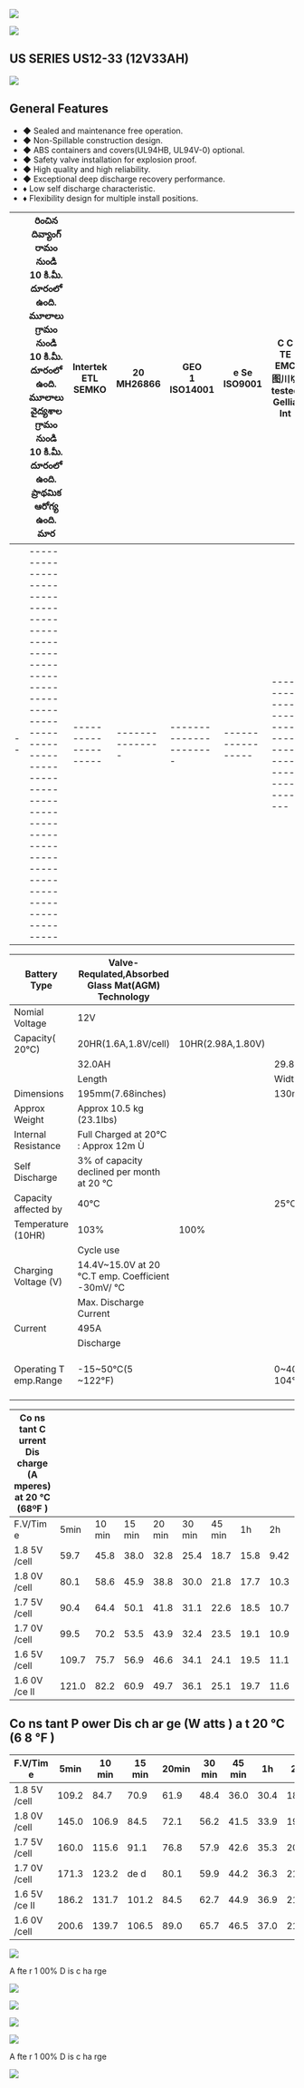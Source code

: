 ![](_page_0_Picture_0.jpeg)

![](_page_0_Picture_1.jpeg)

## US SERIES US12-33 (12V33AH)

![](_page_0_Picture_3.jpeg)

## General Features

- ◆ Sealed and maintenance free operation.
- ◆ Non-Spillable construction design.
- ◆ ABS containers and covers(UL94HB, UL94V-0) optional.
- ◆ Safety valve installation for explosion proof.
- ◆ High quality and high reliability.
- ◆ Exceptional deep discharge recovery performance.
- ♦ Low self discharge characteristic.
- ♦ Flexibility design for multiple install positions.

|  | రించిన దివ్యాంగ్ రామం నుండి 10 కి.మీ. దూరంలో ఉంది. మూలాలు  గ్రామం నుండి 10 కి.మీ. దూరంలో ఉంది. మూలాలు  వైద్యశాల గ్రామం నుండి 10 కి.మీ. దూరంలో ఉంది. ప్రాథమిక ఆరోగ్య ఉంది. మార | Intertek ETL SEMKO | 20<br>MH26866 | GEO<br>1<br>ISO14001 | e Se<br>ISO9001 | C C   TE EMC<br>  图川ゆ<br>tested<br>Gellia Int |
|--|-------------------------------------------------------------------------------------------------------------------------------------------------------------------------------|--------------------|---------------|----------------------|-----------------|-----------------------------------------------|
|--|-------------------------------------------------------------------------------------------------------------------------------------------------------------------------------|--------------------|---------------|----------------------|-----------------|-----------------------------------------------|

| Battery Type          | Valve-Requlated,Absorbed<br>Glass Mat(AGM)<br>Technology |                   |                     |                                                    |                       |                   |  |  |  |  |  |
|-----------------------|----------------------------------------------------------|-------------------|---------------------|----------------------------------------------------|-----------------------|-------------------|--|--|--|--|--|
| Nomial Voltage        | 12V                                                      |                   |                     |                                                    |                       |                   |  |  |  |  |  |
| Capacity( 20°C)       | 20HR(1.6A,1.8V/cell)                                     | 10HR(2.98A,1.80V) |                     | 5HR(5.39A,1.75V)                                   |                       | 1HR(19.7A,1.60V)  |  |  |  |  |  |
|                       | 32.0AH                                                   |                   | 29.8AH              | 26.9AH                                             |                       | 19.7AH            |  |  |  |  |  |
|                       | Length                                                   |                   | Width               | Height                                             |                       | Total Height      |  |  |  |  |  |
| Dimensions            | 195mm(7.68inches)                                        |                   | 130mm(5.12inches)   | 164mm(6.56inches)                                  |                       | 180mm(7.09inches) |  |  |  |  |  |
| Approx Weight         | Approx 10.5 kg (23.1lbs)                                 |                   |                     |                                                    |                       |                   |  |  |  |  |  |
| Internal Resistance   | Full Charged at 20°C : Approx 12m   Ù                    |                   |                     |                                                    |                       |                   |  |  |  |  |  |
| Self Discharge        | 3% of capacity declined per month at 20 °C               |                   |                     |                                                    |                       |                   |  |  |  |  |  |
| Capacity affected by  | 40°C                                                     |                   | 25°C                | 0°C                                                |                       | -15°C             |  |  |  |  |  |
| Temperature (10HR)    | 103%                                                     | 100%              |                     | 86%                                                |                       | 65%               |  |  |  |  |  |
|                       | Cycle use                                                |                   |                     | Float use                                          |                       |                   |  |  |  |  |  |
| Charging Voltage (V)  | 14.4V~15.0V at 20 °C.T emp. Coefficient -30mV/ °C        |                   |                     | 13.5V~13.8V at 20 °C.Temp. Coefficient (-20mV/ °C) |                       |                   |  |  |  |  |  |
|                       | Max. Discharge Current                                   |                   |                     | Initial Charging Current                           |                       |                   |  |  |  |  |  |
| Current               | 495A                                                     |                   |                     | Less than 9.9A                                     |                       |                   |  |  |  |  |  |
|                       | Discharge                                                |                   |                     | Charging                                           | Storage               |                   |  |  |  |  |  |
| Operating T emp.Range | -15~50℃(5 ~122°F)                                        |                   | 0~40°C (32 ~ 104°F) |                                                    | -15 ~40°C (5 ~ 104°F) |                   |  |  |  |  |  |

| Co ns tant C urrent Dis charge (A mperes) at 20 ℃ (68ºF ) |       |        |        |        |        |        |      |      |      |      |      |      |      |      |      |
|-----------------------------------------------------------|-------|--------|--------|--------|--------|--------|------|------|------|------|------|------|------|------|------|
| F.V/Tim e                                                 | 5min  | 10 min | 15 min | 20 min | 30 min | 45 min | 1h   | 2h   | 3h   | 4h   | 5h   | 6h   | 8h   | 10h  | 20h  |
| 1.8 5V /cell                                              | 59.7  | 45.8   | 38.0   | 32.8   | 25.4   | 18.7   | 15.8 | 9.42 | 7.37 | 5.99 | 4.89 | 4.29 | 3.46 | 2.89 | 1.58 |
| 1.8 0V /cell                                              | 80.1  | 58.6   | 45.9   | 38.8   | 30.0   | 21.8   | 17.7 | 10.3 | 7.93 | 6.40 | 5.25 | 4.60 | 3.67 | 2.98 | 1.60 |
| 1.7 5V /cell                                              | 90.4  | 64.4   | 50.1   | 41.8   | 31.1   | 22.6   | 18.5 | 10.7 | 8.08 | 6.54 | 5.39 | 4.72 | 3.73 | 3.06 | 1.62 |
| 1.7 0V /cell                                              | 99.5  | 70.2   | 53.5   | 43.9   | 32.4   | 23.5   | 19.1 | 10.9 | 8.30 | 6.72 | 5.52 | 4.82 | 3.78 | 3.12 | 1.65 |
| 1.6 5V /cell                                              | 109.7 | 75.7   | 56.9   | 46.6   | 34.1   | 24.1   | 19.5 | 11.1 | 8.66 | 6.95 | 5.67 | 4.93 | 3.84 | 3.18 | 1.67 |
| 1.6 0V /ce ll                                             | 121.0 | 82.2   | 60.9   | 49.7   | 36.1   | 25.1   | 19.7 | 11.6 | 8.92 | 7.17 | 5.86 | 5.03 | 3.88 | 3.22 | 1.68 |

## Co ns tant P ower Dis ch ar ge (W atts ) a t 20 ℃ (6 8 ℉ )

| F.V/Tim e     | 5min  | 10 min | 15 min | 20min | 30 min | 45 min | 1h   | 2h   | 3h   | 4h   | 5h   | 6h   | 8h   | 10h  | 20h  |
|---------------|-------|--------|--------|-------|--------|--------|------|------|------|------|------|------|------|------|------|
| 1.8 5V /cell  | 109.2 | 84.7   | 70.9   | 61.9  | 48.4   | 36.0   | 30.4 | 18.3 | 14.4 | 11.7 | 9.58 | 8.43 | 6.82 | 5.71 | 3.14 |
| 1.8 0V /cell  | 145.0 | 106.9  | 84.5   | 72.1  | 56.2   | 41.5   | 33.9 | 19.8 | 15.4 | 12.4 | 10.2 | 9.00 | 7.22 | 5.88 | 3.17 |
| 1.7 5V /cell  | 160.0 | 115.6  | 91.1   | 76.8  | 57.9   | 42.6   | 35.3 | 20.5 | 15.6 | 12.7 | 10.5 | 9.22 | 7.32 | 6.03 | 3.19 |
| 1.7 0V /cell  | 171.3 | 123.2  | de d   | 80.1  | 59.9   | 44.2   | 36.3 | 21.0 | 16.0 | 13.0 | 10.7 | 9.40 | 7.42 | 6.15 | 3.25 |
| 1.6 5V /ce II | 186.2 | 131.7  | 101.2  | 84.5  | 62.7   | 44.9   | 36.9 | 21.1 | 16.6 | 13.4 | 11.0 | 9.57 | 7.52 | 6.26 | 3.29 |
| 1.6 0V /cell  | 200.6 | 139.7  | 106.5  | 89.0  | 65.7   | 46.5   | 37.0 | 21.9 | 17.0 | 13.8 | 11.3 | 9.75 | 7.57 | 6.32 | 3.30 |

![](_page_0_Picture_18.jpeg)

A fte r 1 00% D is c ha rge

![](_page_1_Figure_1.jpeg)

![](_page_1_Figure_2.jpeg)

![](_page_1_Figure_3.jpeg)

![](_page_1_Figure_4.jpeg)

A fte r 1 00% D is c ha rge

![](_page_1_Figure_5.jpeg)